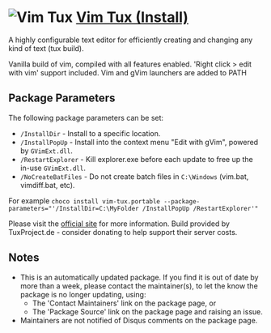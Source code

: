 # ![Vim Tux](https://cdn.jsdelivr.net/gh/pauby/ChocoPackages@c134fd7/icons/vim-tux.svg "Vim Logo") [Vim Tux (Install)](https://chocolatey.org/packages/vim-tux.install)

A highly configurable text editor for efficiently creating and changing any kind of text (tux build).

Vanilla build of vim, compiled with all features enabled. 'Right click &gt; edit with vim' support included. Vim and gVim launchers are added to PATH

## Package Parameters

The following package parameters can be set:

* `/InstallDir`       - Install to a specific location.
* `/InstallPopUp`     - Install into the context menu "Edit with gVim", powered by `GVimExt.dll`.
* `/RestartExplorer`  - Kill explorer.exe before each update to free up the in-use `GVimExt.dll`.
* `/NoCreateBatFiles` - Do not create batch files in `C:\Windows` (vim.bat, vimdiff.bat, etc).

For example `choco install vim-tux.portable --package-parameters="'/InstallDir=C:\MyFolder /InstallPopUp /RestartExplorer'"`

Please visit the [official site](https://tuxproject.de/projects/vim/) for more information.
Build provided by TuxProject.de - consider donating to help support their server costs.

## Notes

* This is an automatically updated package. If you find it is out of date by more than a week, please contact the maintainer(s), to let the know the package is no longer updating, using:
    * The 'Contact Maintainers' link on the package page, or
    * The 'Package Source' link on the package page and raising an issue.
* Maintainers are not notified of Disqus comments on the package page.
